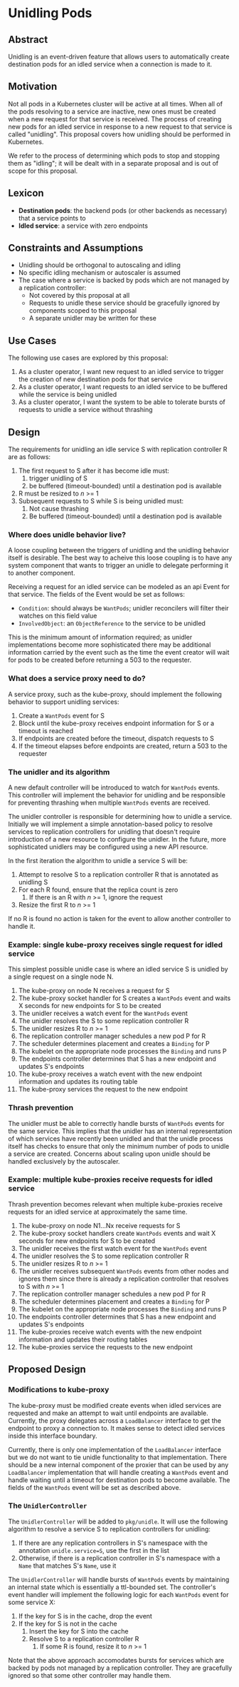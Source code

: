 # Unidling Pods
## Abstract

Unidling is an event-driven feature that allows users to automatically create destination pods for
an idled service when a connection is made to it.

## Motivation

Not all pods in a Kubernetes cluster will be active at all times.  When all of the pods
resolving to a service are inactive, new ones must be created when a new request for that service
is received.  The process of creating new pods for an idled service in response to a new request to
that service is called "unidling".  This proposal covers how unidling should be performed in
Kubernetes.

We refer to the process of determining which pods to stop and stopping them as "idling"; it
will be dealt with in a separate proposal and is out of scope for this proposal.  

## Lexicon

- **Destination pods**: the backend pods (or other backends as necessary) that a service points to
- **Idled service**: a service with zero endpoints

## Constraints and Assumptions

- Unidling should be orthogonal to autoscaling and idling
- No specific idling mechanism or autoscaler is assumed
- The case where a service is backed by pods which are not managed by a replication controller: 
  - Not covered by this proposal at all
  - Requests to unidle these service should be gracefully ignored by components scoped to this
    proposal
  - A separate unidler may be written for these

## Use Cases

The following use cases are explored by this proposal:

1.  As a cluster operator, I want new request to an idled service to trigger the creation of new
    destination pods for that service
2.  As a cluster operator, I want requests to an idled service to be buffered while the service is
    being unidled
3.  As a cluster operator, I want the system to be able to tolerate bursts of requests to unidle a
    service without thrashing

## Design

The requirements for unidling an idle service S with replication controller R are as follows:

1.  The first request to S after it has become idle must:
    1.  trigger unidling of S
    2.  be buffered (timeout-bounded) until a destination pod is available
2.  R must be resized to *n* >= 1
3.  Subsequent requests to S while S is being unidled must:
    1.  Not cause thrashing
    2.  Be buffered (timeout-bounded) until a destination pod is available

### Where does unidle behavior live?

A loose coupling between the triggers of unidling and the unidling behavior itself is desirable.
The best way to acheive this loose coupling is to have any system component that wants to trigger
an unidle to delegate performing it to another component.

Receiving a request for an idled service can be modeled as an api Event for that service.  The
fields of the Event would be set as follows:

- `Condition`: should always be `WantPods`; unidler reconcilers will filter their watches on this
  field value
- `InvolvedObject`: an `ObjectReference` to the service to be unidled

This is the minimum amount of information required; as unidler implementations become more 
sophisticated there may be additional information carried by the event such as the time the event
creator will wait for pods to be created before returning a 503 to the requester.

### What does a service proxy need to do?

A service proxy, such as the kube-proxy, should implement the following behavior to support
unidling services:

1.  Create a `WantPods` event for S
2.  Block until the kube-proxy receives endpoint information for S or a timeout is reached
3.  If endpoints are created before the timeout, dispatch requests to S
4.  If the timeout elapses before endpoints are created, return a 503 to the requester

### The unidler and its algorithm

A new default controller will be introduced to watch for `WantPods` events.  This controller will
implement the behavior for unidling and be responsible for preventing thrashing when multiple
`WantPods` events are received.

The unidler controller is responsible for determining how to unidle a service.  Initially we will
implement a simple annotation-based policy to resolve services to replication controllers for
unidling that doesn't require introduction of a new resource to configure the unidler.  In the
future, more sophisticated unidlers may be configured using a new API resource.

In the first iteration the algorithm to unidle a service S will be:

1.  Attempt to resolve S to a replication controller R that is annotated as unidling S
2.  For each R found, ensure that the replica count is zero
	1.  If there is an R with *n* >= 1, ignore the request
3.  Resize the first R to *n* >= 1

If no R is found no action is taken for the event to allow another controller to handle it.

### Example: single kube-proxy receives single request for idled service

This simplest possible unidle case is where an idled service S is unidled by a single request on a
single node N.  

1.  The kube-proxy on node N receives a request for S
2.  The kube-proxy socket handler for S creates a `WantPods` event and waits X seconds for new
    endpoints for S to be created
3.  The unidler receives a watch event for the `WantPods` event
4.  The unidler resolves the S to some replication controller R
5.  The unidler resizes R to *n* >= 1
6.  The replication controller manager schedules a new pod P for R
7.  The scheduler determines placement and creates a `Binding` for P
8.  The kubelet on the appropriate node processes the `Binding` and runs P
9.  The endpoints controller determines that S has a new endpoint and updates S's endpoints
10. The kube-proxy receives a watch event with the new endpoint information and updates its routing
    table
11. The kube-proxy services the request to the new endpoint

### Thrash prevention

The unidler must be able to correctly handle bursts of `WantPods` events for the same service.
This implies that the unidler has an internal representation of which services have recently been
unidled and that the unidle process itself has checks to ensure that only the minimum number of
pods to unidle a service are created.  Concerns about scaling upon unidle should be handled
exclusively by the autoscaler.

### Example: multiple kube-proxies receive requests for idled service

Thrash prevention becomes relevant when multiple kube-proxies receive requests for an idled service
at approximately the same time.

1.  The kube-proxy on node N1...Nx receive requests for S
2.  The kube-proxy socket handlers create `WantPods` events and wait X seconds for new
    endpoints for S to be created
3.  The unidler receives the first watch event for the `WantPods` event
4.  The unidler resolves the S to some replication controller R
5.  The unidler resizes R to *n* >= 1
6.  The unidler receives subsequent `WantPods` events from other nodes and ignores them since
    there is already a replication controller that resolves to S with *n* >= 1
7.  The replication controller manager schedules a new pod P for R
8.  The scheduler determines placement and creates a `Binding` for P
9.  The kubelet on the appropriate node processes the `Binding` and runs P
10. The endpoints controller determines that S has a new endpoint and updates S's endpoints
11. The kube-proxies receive watch events with the new endpoint information and updates their routing
    tables
12. The kube-proxies service the requests to the new endpoint

## Proposed Design

### Modifications to kube-proxy

The kube-proxy must be modified create events when idled services are requested and make an attempt
to wait until endpoints are available.  Currently, the proxy delegates across a `LoadBalancer`
interface to get the endpoint to proxy a connection to.  It makes sense to detect idled services
inside this interface boundary.

Currently, there is only one implementation of the `LoadBalancer` interface but we do not want to
tie unidle functionality to that implementation.  There should be a new internal component of the
proxier that can be used by any `LoadBalancer` implementation that will handle creating a
`WantPods` event and handle waiting until a timeout for destination pods to become available.  The
fields of the `WantPods` event will be set as described above.

### The `UnidlerController`

The `UnidlerController` will be added to `pkg/unidle`.  It will use the following algorithm to
resolve a service S to replication controllers for unidling:

1.  If there are any replication controllers in S's namespace with the annotation
    `unidle.service=S`, use the first in the list
2.  Otherwise, if there is a replication controller in S's namespace with a `Name` that matches S's
    `Name`, use it

The `UnidlerController` will handle bursts of `WantPods` events by maintaining an internal state
which is essentially a ttl-bounded set. The controller's event handler will implement the following
logic for each `WantPods` event for some service X:

1.  If the key for S is in the cache, drop the event
2.  If the key for S is not in the cache
    1.  Insert the key for S into the cache
    2.  Resolve S to a replication controller R
        1.  If some R is found, resize it to *n* >= 1

Note that the above approach accomodates bursts for services which are backed by pods not managed
by a replication controller.  They are gracefully ignored so that some other controller may handle
them.
